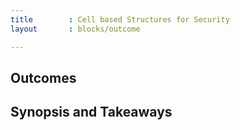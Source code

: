 ```yaml
---
title        : Cell based Structures for Security
layout       : blocks/outcome

---
```



## Outcomes



## Synopsis and Takeaways
